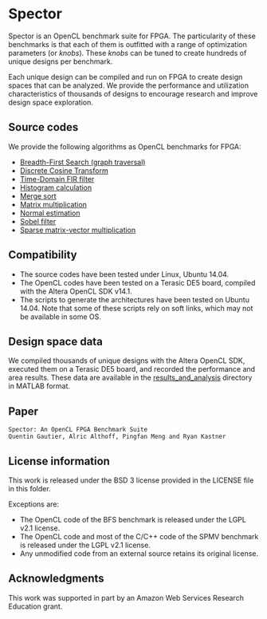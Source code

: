 # Spector

Spector is an OpenCL benchmark suite for FPGA. The particularity of these benchmarks is that each of them is outfitted with a range of optimization parameters (or _knobs_). These _knobs_ can be tuned to create hundreds of unique designs per benchmark.

Each unique design can be compiled and run on FPGA to create design spaces that can be analyzed. We provide the performance and utilization characteristics of thousands of designs to encourage research and improve design space exploration.

## Source codes

We provide the following algorithms as OpenCL benchmarks for FPGA:

* [Breadth-First Search (graph traversal)](bfs)
* [Discrete Cosine Transform](dct)
* [Time-Domain FIR filter](fir)
* [Histogram calculation](histogram)
* [Merge sort](mergesort)
* [Matrix multiplication](mm)
* [Normal estimation](normals)
* [Sobel filter](sobel)
* [Sparse matrix-vector multiplication](spmv)

## Compatibility

* The source codes have been tested under Linux, Ubuntu 14.04.
* The OpenCL codes have been tested on a Terasic DE5 board, compiled with the Altera OpenCL SDK v14.1.
* The scripts to generate the architectures have been tested on Ubuntu 14.04. Note that some of these scripts rely on soft links, which may not be available in some OS.

## Design space data

We compiled thousands of unique designs with the Altera OpenCL SDK, executed them on a Terasic DE5 board, and recorded the performance and area results. These data are available in the [results_and_analysis](results_and_analysis) directory in MATLAB format.

## Paper

```
Spector: An OpenCL FPGA Benchmark Suite
Quentin Gautier, Alric Althoff, Pingfan Meng and Ryan Kastner
```

## License information

This work is released under the BSD 3 license provided in the LICENSE file in this folder.

Exceptions are:

* The OpenCL code of the BFS benchmark is released under the LGPL v2.1 license.
* The OpenCL code and most of the C/C++ code of the SPMV benchmark is released under the LGPL v2.1 license.
* Any unmodified code from an external source retains its original license.

## Acknowledgments

This work was supported in part by an Amazon Web Services Research Education grant.

